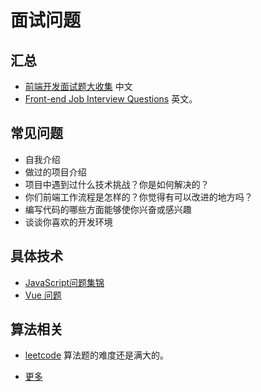 # 面试问题
## 汇总
* [前端开发面试题大收集](https://github.com/paddingme/Front-end-Web-Development-Interview-Question) 中文
* [Front-end Job Interview Questions](https://github.com/h5bp/Front-end-Developer-Interview-Questions) 英文。

## 常见问题
* 自我介绍
* 做过的项目介绍
* 项目中遇到过什么技术挑战？你是如何解决的？
* 你们前端工作流程是怎样的？你觉得有可以改进的地方吗？
* 编写代码的哪些方面能够使你兴奋或感兴趣
* 谈谈你喜欢的开发环境

## 具体技术
* [JavaScript问题集锦](https://github.com/creeperyang/blog/issues/2)
* [Vue 问题](vue.md)


## 算法相关
* [leetcode](https://leetcode.com/) 算法题的难度还是满大的。

* [更多](https://github.com/h5bp/Front-end-Developer-Interview-Questions/tree/master/Translations/Chinese)


